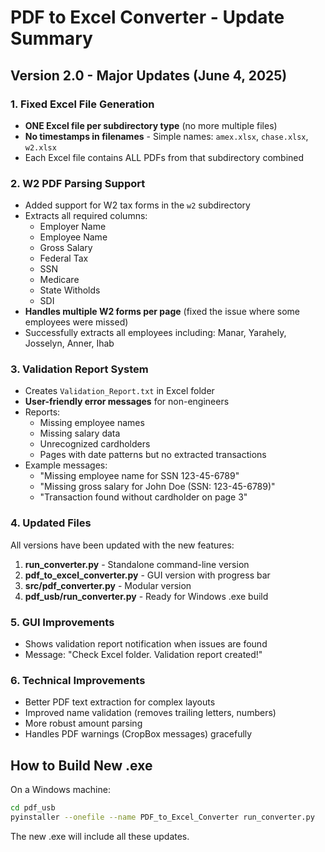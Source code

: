 # PDF to Excel Converter - Update Summary

## Version 2.0 - Major Updates (June 4, 2025)

### 1. Fixed Excel File Generation
- **ONE Excel file per subdirectory type** (no more multiple files)
- **No timestamps in filenames** - Simple names: `amex.xlsx`, `chase.xlsx`, `w2.xlsx`
- Each Excel file contains ALL PDFs from that subdirectory combined

### 2. W2 PDF Parsing Support
- Added support for W2 tax forms in the `w2` subdirectory
- Extracts all required columns:
  - Employer Name
  - Employee Name  
  - Gross Salary
  - Federal Tax
  - SSN
  - Medicare
  - State Witholds
  - SDI
- **Handles multiple W2 forms per page** (fixed the issue where some employees were missed)
- Successfully extracts all employees including: Manar, Yarahely, Josselyn, Anner, Ihab

### 3. Validation Report System
- Creates `Validation_Report.txt` in Excel folder
- **User-friendly error messages** for non-engineers
- Reports:
  - Missing employee names
  - Missing salary data
  - Unrecognized cardholders
  - Pages with date patterns but no extracted transactions
- Example messages:
  - "Missing employee name for SSN 123-45-6789"
  - "Missing gross salary for John Doe (SSN: 123-45-6789)"
  - "Transaction found without cardholder on page 3"

### 4. Updated Files
All versions have been updated with the new features:

1. **run_converter.py** - Standalone command-line version
2. **pdf_to_excel_converter.py** - GUI version with progress bar
3. **src/pdf_converter.py** - Modular version
4. **pdf_usb/run_converter.py** - Ready for Windows .exe build

### 5. GUI Improvements
- Shows validation report notification when issues are found
- Message: "Check Excel folder. Validation report created!"

### 6. Technical Improvements
- Better PDF text extraction for complex layouts
- Improved name validation (removes trailing letters, numbers)
- More robust amount parsing
- Handles PDF warnings (CropBox messages) gracefully

## How to Build New .exe

On a Windows machine:
```bash
cd pdf_usb
pyinstaller --onefile --name PDF_to_Excel_Converter run_converter.py
```

The new .exe will include all these updates.